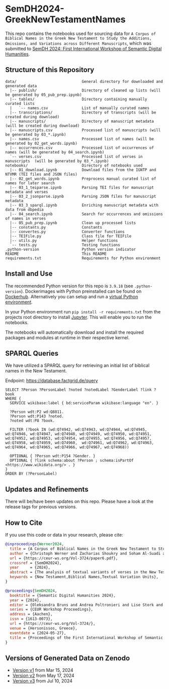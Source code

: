 # SemDH2024-GreekNewTestamentNames

This repo contains the notebooks used for sourcing data for `A Corpus of Biblical Names in the Greek New Testament to Study the Additions, Omissions, and Variations across Different Manuscripts`, which was submitted to [SemDH 2024: First International Workshop of Semantic Digital Humanities](https://semdh.github.io).

## Structure of this Repository

```text
data/                             General directory for downloaded and generated data
  |-- publish/                    Directory of cleaned up lists (will be generated by 05_pub_prep.ipynb)
  |-- tables/                     Directory containing manually curated lists
  |   `-- names.csv               List of manually curated names
  |-- transcriptions/             Directory of transcripts (will be created during download)
  |-- manuscripts/                Directory of manuscript metadata (will be created during download)
  |-- manuscripts.csv             Processed list of manuscripts (will be generated by 03_*.ipynb)
  |-- names.csv                   Processed list of names (will be generated by 02_get_words.ipynb)
  |-- occurrences.csv             Processed list of occurrences of names (will be generated by 04_search.ipynb)
  `-- verses.csv                  Processed list of verses in manuscripts  (will be generated by 03_*.ipynb)
notebooks/                        Directory of notebooks used
  |-- 01_download.ipynb           Download files from the IGNTP and NTVMR (TEI files and JSON files)
  |-- 02_get_words.ipynb          Preprocess manual curated list of names for later search
  |-- 03_1_teiparse.ipynb         Parsing TEI files for manuscript metadata and verses
  |-- 03_2_jsonparse.ipynb        Parsing JSON files for manuscript metadata
  |-- 03_3_sparql.ipynb           Enriching manuscript metadata with data from dbpedia
  |-- 04_search.ipynb             Search for occurrences and omissions of names in verses
  |-- 05_pub_prep.ipynb           Clean up processed lists
  |-- constants.py                Constants
  |-- convertes.py                Converter functions
  |-- TEIFile.py                  Class file for TEIFile
  |-- utils.py                    Helper functions
  `-- tests.py                    Testing functions
.python-version                   Python version indicator
README                            This README
requirements.txt                  Requirements for Python environment
```

## Install and Use

The recommended Python version for this repo is `3.9.18` (see `.python-version`). Dockerimages with Python preinstalled can be found on [Dockerhub](https://hub.docker.com/_/python). Alternatively you can setup and run a [virtual Python environment](https://docs.python.org/3/library/venv.html).

In your Python environment run `pip install -r requirements.txt` from the projects root directory to install [Jupyter](https://jupyter.org). This will enable you to run the notebooks.

The notebooks will automatically download and install the required packages and modules at runtime in their respective kernel.

## SPARQL Queries

We have utilized a SPARQL query for retrieving an initial list of biblical names in the New Testament.

Endpoint: <https://database.factgrid.de/query>

```sparql
SELECT ?Person ?PersonLabel ?noted ?notedLabel ?GenderLabel ?link ?book
WHERE {
  SERVICE wikibase:label { bd:serviceParam wikibase:language "en". }
  
  ?Person wdt:P2 wd:Q8811.
  ?Person wdt:P143 ?noted.
  ?noted wdt:P8 ?book.

  FILTER (?book IN (wd:Q74942, wd:Q74943, wd:Q74944, wd:Q74945, wd:Q74946, wd:Q74947, wd:Q74948, wd:Q74949, wd:Q74950, wd:Q74951, wd:Q74952, wd:Q74953, wd:Q74954, wd:Q74955, wd:Q74956, wd:Q74957, wd:Q74958, wd:Q74959, wd:Q74960,  wd:Q74961, wd:Q74962, wd:Q74963, wd:Q74964, wd:Q74965, wd:Q74966, wd:Q74967, wd:Q74968)) 
  
  OPTIONAL { ?Person wdt:P154 ?Gender. }
  OPTIONAL { ?link schema:about ?Person ; schema:isPartOf <https://www.wikidata.org/> . }
}
ORDER BY (?PersonLabel)
```

## Updates and Refinements

There will be/have been updates on this repo. Please have a look at the release tags for previous versions.

## How to Cite

If you use this code or data in your research, please cite:

```bibtex
@inproceedings{Werner2024,
  title = {A Corpus of Biblical Names in the Greek New Testament to Study the Additions, Omissions, and Variations across Different Manuscripts},
  author = {Christoph Werner and Zacharias Shoukry and Soham Al-Suadi and Frank Krüger},
  url = {https://ceur-ws.org/Vol-3724/paper6.pdf},
  crossref = {SemDH2024},
  year     = {2024},
  abstract = {The analysis of textual variants of verses in the New Testament across different manuscripts has mainly been done by close reading with manual effort. With the increasing number of transcriptions of the different manuscripts, quantitative analyses (so-called distant reading) can be used to search for patterns of omission, addition, or other variations, to formulate novel hypotheses to be investigated by close reading. In this work, we present a corpus of biblical names including spelling variation and inflections and their mentions in the transcriptions of the New Testament. By integrating and semantically enriching the data collected from different sources, we established a corpus that can be used for the quantitative study of omission, addition, and variation of such biblical names. To illustrate the corpus, we implement some use cases and show that well-known cases can be quantitatively reproduced. The corpus and all code are published under open licenses to enable reproduction, update, and maintenance.},
  keywords = {New Testament,Biblical Names,Textual Variation Units},
}

@proceedings{SemDH2024,
  booktitle = {Semantic Digital Humanities 2024},
  year = {2024},
  editor = {Oleksandra Bruns and Andrea Poltronieri and Lise Stork and Tabea Tietz},
  series = {CEUR Workshop Proceedings},
  address = {Aachen},
  issn = {1613-0073},
  url = {https://ceur-ws.org/Vol-3724/},
  venue = {Hersonissos, Greece},
  eventdate = {2024-05-27},
  title = {Proceedings of the First International Workshop of Semantic Digital Humanities (SemDH 2024)}
}
```

## Versions of Generated Data on Zenodo

- [Version v1](https://doi.org/10.5281/zenodo.10985520) from Mar 15, 2024
- [Version v2](https://doi.org/10.5281/zenodo.10985520) from May 17, 2024
- [Version v3](https://doi.org/10.5281/zenodo.12723324) from Jul 10, 2024
